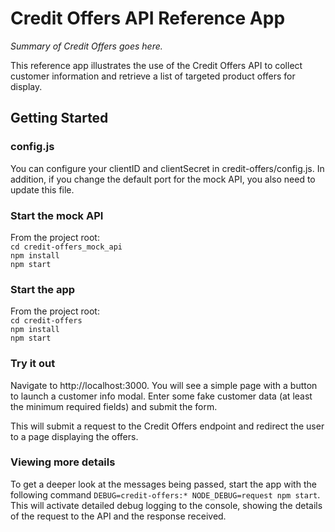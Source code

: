 # Credit Offers API Reference App

*Summary of Credit Offers goes here.*

This reference app illustrates the use of the Credit Offers API to collect customer information and retrieve a list of targeted product offers for display.

## Getting Started

### config.js
You can configure your clientID and clientSecret in credit-offers/config.js. In addition, if you change the default port for the mock API, you also need to update this file.

### Start the mock API
From the project root:  
`cd credit-offers_mock_api`  
`npm install`  
`npm start`

### Start the app
From the project root:  
`cd credit-offers`  
`npm install`  
`npm start`

### Try it out

Navigate to http://localhost:3000.  You will see a simple page with a button to launch a customer info modal.  Enter some fake customer data (at least the minimum required fields) and submit the form.  

This will submit a request to the Credit Offers endpoint and redirect the user to a page displaying the offers.

### Viewing more details

To get a deeper look at the messages being passed, start the app with the following command `DEBUG=credit-offers:* NODE_DEBUG=request npm start`.  This will activate detailed debug logging to the console, showing the details of the request to the API and the response received.
